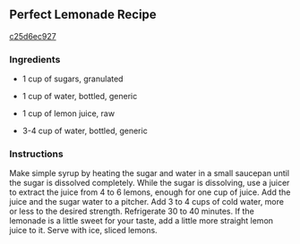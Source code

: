 ## Perfect Lemonade Recipe

[c25d6ec927](http://www.food.com/recipe/perfect-lemonade-recipe-491255)

### Ingredients

 - 1 cup of sugars, granulated

 - 1 cup of water, bottled, generic

 - 1 cup of lemon juice, raw

 - 3-4 cup of water, bottled, generic

### Instructions

Make simple syrup by heating the sugar and water in a small saucepan until the sugar is dissolved completely. While the sugar is dissolving, use a juicer to extract the juice from 4 to 6 lemons, enough for one cup of juice. Add the juice and the sugar water to a pitcher. Add 3 to 4 cups of cold water, more or less to the desired strength. Refrigerate 30 to 40 minutes. If the lemonade is a little sweet for your taste, add a little more straight lemon juice to it. Serve with ice, sliced lemons.